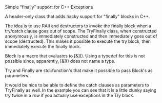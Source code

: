 Simple "finally" support for C++ Exceptions

A header-only class that adds hacky support
for "finally" blocks in C++.

The idea is to use RAII and destructors to 
invoke the finally block when a try/catch
clause goes out of scope. The TryFinally
class, when constructed anonymously, is
immediately constructed and then immediately
goes out of scope (destructed). This makes
it possible to execute the try block,
then immediately execute the finally block. 

Block is a macro that evaluates to \[&\]().
Using a typedef for this is not possible
since, apparently, \[&\]() does not name a type.

Try and Finally are std::function's that
make it possible to pass Block's as parameters.

It would be nice to be able to define the catch
clauses as parameters to TryFinally as well.
In the example you can see that it is a little 
clunky saying try twice in a row if you actually 
use exceptions in the Try block.

